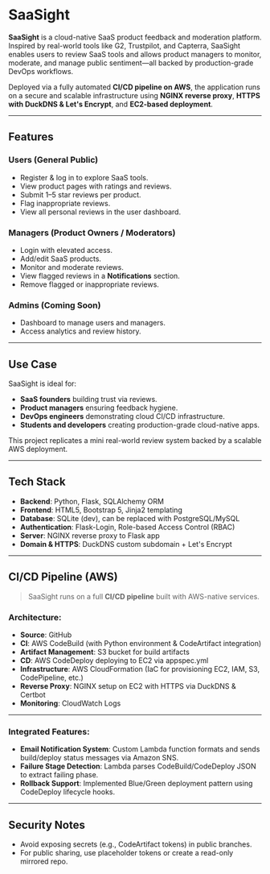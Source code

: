 # SaaSight

**SaaSight** is a cloud-native SaaS product feedback and moderation platform. Inspired by real-world tools like G2, Trustpilot, and Capterra, SaaSight enables users to review SaaS tools and allows product managers to monitor, moderate, and manage public sentiment—all backed by production-grade DevOps workflows.

Deployed via a fully automated **CI/CD pipeline on AWS**, the application runs on a secure and scalable infrastructure using **NGINX reverse proxy**, **HTTPS with DuckDNS & Let's Encrypt**, and **EC2-based deployment**.

---

## Features

### Users (General Public)

* Register & log in to explore SaaS tools.
* View product pages with ratings and reviews.
* Submit 1–5 star reviews per product.
* Flag inappropriate reviews.
* View all personal reviews in the user dashboard.

### Managers (Product Owners / Moderators)

* Login with elevated access.
* Add/edit SaaS products.
* Monitor and moderate reviews.
* View flagged reviews in a **Notifications** section.
* Remove flagged or inappropriate reviews.

### Admins (Coming Soon)

* Dashboard to manage users and managers.
* Access analytics and review history.

---

## Use Case

SaaSight is ideal for:

* **SaaS founders** building trust via reviews.
* **Product managers** ensuring feedback hygiene.
* **DevOps engineers** demonstrating cloud CI/CD infrastructure.
* **Students and developers** creating production-grade cloud-native apps.

This project replicates a mini real-world review system backed by a scalable AWS deployment.

---

## Tech Stack

* **Backend**: Python, Flask, SQLAlchemy ORM
* **Frontend**: HTML5, Bootstrap 5, Jinja2 templating
* **Database**: SQLite (dev), can be replaced with PostgreSQL/MySQL
* **Authentication**: Flask-Login, Role-based Access Control (RBAC)
* **Server**: NGINX reverse proxy to Flask app
* **Domain & HTTPS**: DuckDNS custom subdomain + Let's Encrypt

---

## CI/CD Pipeline (AWS)

> SaaSight runs on a full **CI/CD pipeline** built with AWS-native services.

### Architecture:

* **Source**: GitHub
* **CI**: AWS CodeBuild (with Python environment & CodeArtifact integration)
* **Artifact Management**:  S3 bucket for build artifacts
* **CD**: AWS CodeDeploy deploying to EC2 via appspec.yml
* **Infrastructure**: AWS CloudFormation (IaC for provisioning EC2, IAM, S3, CodePipeline, etc.)
* **Reverse Proxy**: NGINX setup on EC2 with HTTPS via DuckDNS & Certbot
* **Monitoring**: CloudWatch Logs



---

### Integrated Features:

* **Email Notification System**: Custom Lambda function formats and sends build/deploy status messages via Amazon SNS.
* **Failure Stage Detection**: Lambda parses CodeBuild/CodeDeploy JSON to extract failing phase.
* **Rollback Support**: Implemented Blue/Green deployment pattern using CodeDeploy lifecycle hooks.

---

## Security Notes

* Avoid exposing secrets (e.g., CodeArtifact tokens) in public branches.
* For public sharing, use placeholder tokens or create a read-only mirrored repo.



